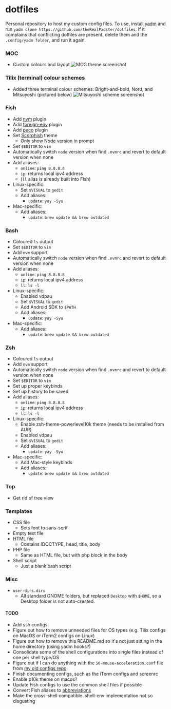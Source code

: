 # dotfiles
Personal repository to host my custom config files. To use, install [yadm](https://yadm.io) and run `yadm clone https://github.com/theRealPadster/dotfiles`. If it complains that conflicting dotfiles are present, delete them and the `.config/yadm folder`, and run it again.

### MOC
* Custom colours and layout
![MOC theme screenshot](https://i.imgur.com/1gPMbvd.png)

### Tilix (terminal) colour schemes
* Added three terminal colour schemes: Bright-and-bold, Nord, and Mitsuyoshi (pictured below)
![Mitsuyoshi scheme screenshot](https://i.imgur.com/TElTRhU.png)

### Fish
* Add [nvm](https://github.com/derekstavis/plugin-nvm) plugin
* Add [foreign-env](https://github.com/oh-my-fish/plugin-foreign-env) plugin
* Add [peco](https://github.com/oh-my-fish/plugin-peco) plugin
* Set [Scorphish](https://github.com/oh-my-fish/theme-scorphish) theme
  * Only show Node version in prompt
* Set `$EDITOR` to `vim`
* Automatically switch `node` version when find `.nvmrc` and revert to default version when none
* Add aliases:
  * `online`: `ping 8.8.8.8`
  * `ip`: returns local ipv4 address
  * (`ll` alias is already built into Fish)
* Linux-specific:
  * Set `$VISUAL` to `gedit`
  * Add aliases:
    * `update`: `yay -Syu`
* Mac-specific:
  * Add aliases:
    * `update`: `brew update && brew outdated`

### Bash
* Coloured `ls` output
* Set `$EDITOR` to `vim`
* Add `nvm` support
* Automatically switch `node` version when find `.nvmrc` and revert to default version when none
* Add aliases:
  * `online`: `ping 8.8.8.8`
  * `ip`: returns local ipv4 address
  * `ll`: `ls -l`
* Linux-specific:
  * Enabled vdpau
  * Set `$VISUAL` to `gedit`
  * Add Android SDK to `$PATH`
  * Add aliases:
    * `update`: `yay -Syu`
* Mac-specific:
  * Add aliases:
    * `update`: `brew update && brew outdated`

### Zsh
* Coloured `ls` output
* Add `nvm` support
* Automatically switch `node` version when find `.nvmrc` and revert to default version when none
* Set `$EDITOR` to `vim`
* Set up proper keybinds
* Set up history to be saved
* Add aliases:
  * `online`: `ping 8.8.8.8`
  * `ip`: returns local ipv4 address
  * `ll`: `ls -l`
* Linux-specific:
  * Enable zsh-theme-powerlevel10k theme (needs to be installed from AUR)
  * Enabled vdpau
  * Set `$VISUAL` to `gedit`
  * Add aliases:
    * `update`: `yay -Syu`
* Mac-specific:
  * Add Mac-style keybinds
  * Add aliases:
    * `update`: `brew update && brew outdated`

### Top
* Get rid of tree view

### Templates
* CSS file
  * Sets font to sans-serif
* Empty text file
* HTML file
  * Contains !DOCTYPE, head, title, body
* PHP file
  * Same as HTML file, but with php block in the body
* Shell script
  * Just a blank bash script

### Misc
* `user-dirs.dirs`
  * All standard GNOME folders, but replaced `Desktop` with `$HOME`, so a Desktop folder is not auto-created.

#### TODO
* Add ssh configs
* Figure out how to remove unneeded files for OS types (e.g. Tilix configs on MacOS or iTerm2 configs on Linux)
* Figure out how to remove this README.md so it's not just sitting in the home directory (using yadm hooks?)
* Consolidate some of the shell configurations into single files instead of one per shell type/OS
* Figure out if I can do anything with the `50-mouse-acceleration.conf` file from [my old configs repo](https://github.com/theRealPadster/my-configs)
* Finish documenting configs, such as the iTerm configs and screenrc
* Enable p10k theme on macos?
* Update Fish configs to use the common shell files if possible
* Convert Fish aliases to [abbreviations](https://www.sean.sh/log/when-an-alias-should-actually-be-an-abbr/)
* Make the cross-shell compatible .shell-env implementation not so disgusting
